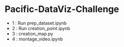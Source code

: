 # Pacific-DataViz-Challenge

- 1 : Run prep_dataset.ipynb
- 2 : Run creation_point.ipynb
- 3 : creation_map.py
- 4 : montage_video.ipynb
